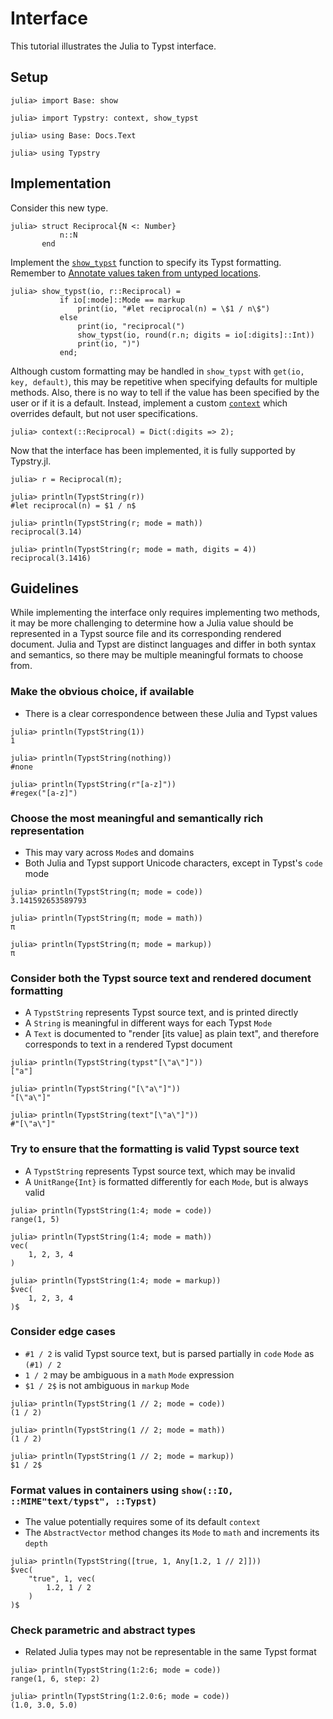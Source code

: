 
# Interface

This tutorial illustrates the Julia to Typst interface.

## Setup

```jldoctest 1
julia> import Base: show

julia> import Typstry: context, show_typst

julia> using Base: Docs.Text

julia> using Typstry
```

## Implementation

Consider this new type.

```jldoctest 1
julia> struct Reciprocal{N <: Number}
           n::N
       end
```

Implement the [`show_typst`](@ref) function to specify its Typst formatting.
Remember to [Annotate values taken from untyped locations](https://docs.julialang.org/en/v1/manual/performance-tips/#Annotate-values-taken-from-untyped-locations).

```jldoctest 1
julia> show_typst(io, r::Reciprocal) =
           if io[:mode]::Mode == markup
               print(io, "#let reciprocal(n) = \$1 / n\$")
           else
               print(io, "reciprocal(")
               show_typst(io, round(r.n; digits = io[:digits]::Int))
               print(io, ")")
           end;
```

Although custom formatting may be handled in `show_typst` with `get(io, key, default)`,
this may be repetitive when specifying defaults for multiple methods.
Also, there is no way to tell if the value has been
specified by the user or if it is a default.
Instead, implement a custom [`context`](@ref) which overrides default,
but not user specifications.

```jldoctest 1
julia> context(::Reciprocal) = Dict(:digits => 2);
```

Now that the interface has been implemented, it is fully supported by Typstry.jl.

```jldoctest 1
julia> r = Reciprocal(π);

julia> println(TypstString(r))
#let reciprocal(n) = $1 / n$

julia> println(TypstString(r; mode = math))
reciprocal(3.14)

julia> println(TypstString(r; mode = math, digits = 4))
reciprocal(3.1416)
```

## Guidelines

While implementing the interface only requires implementing two methods,
it may be more challenging to determine how a Julia value should be
represented in a Typst source file and its corresponding rendered document.
Julia and Typst are distinct languages and differ in both syntax and semantics,
so there may be multiple meaningful formats to choose from.

### Make the obvious choice, if available

- There is a clear correspondence between these Julia and Typst values

```jldoctest 1
julia> println(TypstString(1))
1

julia> println(TypstString(nothing))
#none

julia> println(TypstString(r"[a-z]"))
#regex("[a-z]")
```

### Choose the most meaningful and semantically rich representation

- This may vary across `Mode`s and domains
- Both Julia and Typst support Unicode characters, except in Typst's `code` mode

```jldoctest 1
julia> println(TypstString(π; mode = code))
3.141592653589793

julia> println(TypstString(π; mode = math))
π

julia> println(TypstString(π; mode = markup))
π
```

### Consider both the Typst source text and rendered document formatting

- A `TypstString` represents Typst source text, and is printed directly
- A `String` is meaningful in different ways for each Typst `Mode`
- A `Text` is documented to "render [its value] as plain text", and therefore corresponds to text in a rendered Typst document

```jldoctest 1
julia> println(TypstString(typst"[\"a\"]"))
["a"]

julia> println(TypstString("[\"a\"]"))
"[\"a\"]"

julia> println(TypstString(text"[\"a\"]"))
#"[\"a\"]"
```

### Try to ensure that the formatting is valid Typst source text

- A `TypstString` represents Typst source text, which may be invalid
- A `UnitRange{Int}` is formatted differently for each `Mode`, but is always valid

```jldoctest 1
julia> println(TypstString(1:4; mode = code))
range(1, 5)

julia> println(TypstString(1:4; mode = math))
vec(
    1, 2, 3, 4
)

julia> println(TypstString(1:4; mode = markup))
$vec(
    1, 2, 3, 4
)$
```

### Consider edge cases

- `#1 / 2` is valid Typst source text, but is parsed partially in `code` `Mode` as `(#1) / 2`
- `1 / 2` may be ambiguous in a `math` `Mode` expression
- `$1 / 2$` is not ambiguous in `markup` `Mode`

```jldoctest 1
julia> println(TypstString(1 // 2; mode = code))
(1 / 2)

julia> println(TypstString(1 // 2; mode = math))
(1 / 2)

julia> println(TypstString(1 // 2; mode = markup))
$1 / 2$
```

### Format values in containers using `show(::IO, ::MIME"text/typst", ::Typst)`

- The value potentially requires some of its default `context`
- The `AbstractVector` method changes its `Mode` to `math` and increments its `depth`

```jldoctest 1
julia> println(TypstString([true, 1, Any[1.2, 1 // 2]]))
$vec(
    "true", 1, vec(
        1.2, 1 / 2
    )
)$
```

### Check parametric and abstract types

- Related Julia types may not be representable in the same Typst format

```jldoctest 1
julia> println(TypstString(1:2:6; mode = code))
range(1, 6, step: 2)

julia> println(TypstString(1:2.0:6; mode = code))
(1.0, 3.0, 5.0)
```
